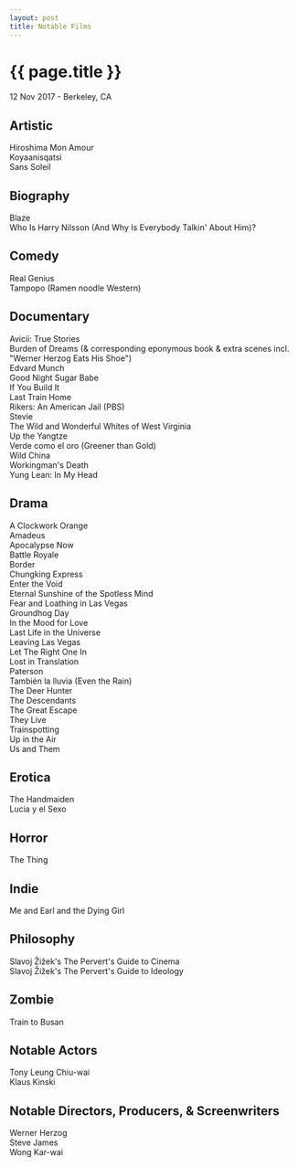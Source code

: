 ```yaml
---
layout: post
title: Notable Films
---
```


{{ page.title }}
================

<p class="meta">12 Nov 2017 - Berkeley, CA</p>

## Artistic
Hiroshima Mon Amour  
Koyaanisqatsi  
Sans Soleil

## Biography
Blaze  
Who Is Harry Nilsson (And Why Is Everybody Talkin' About Him)?

## Comedy
Real Genius  
Tampopo (Ramen noodle Western)

## Documentary
Avicii: True Stories  
Burden of Dreams (& corresponding eponymous book & extra scenes incl. "Werner Herzog Eats His Shoe")  
Edvard Munch  
Good Night Sugar Babe  
If You Build It  
Last Train Home  
Rikers: An American Jail (PBS)  
Stevie  
The Wild and Wonderful Whites of West Virginia  
Up the Yangtze  
Verde como el oro (Greener than Gold)  
Wild China  
Workingman's Death  
Yung Lean: In My Head

## Drama
A Clockwork Orange  
Amadeus  
Apocalypse Now  
Battle Royale  
Border  
Chungking Express  
Enter the Void  
Eternal Sunshine of the Spotless Mind  
Fear and Loathing in Las Vegas  
Groundhog Day  
In the Mood for Love  
Last Life in the Universe  
Leaving Las Vegas  
Let The Right One In  
Lost in Translation  
Paterson  
También la lluvia (Even the Rain)  
The Deer Hunter  
The Descendants  
The Great Escape  
They Live  
Trainspotting  
Up in the Air  
Us and Them

## Erotica
The Handmaiden  
Lucia y el Sexo

## Horror
The Thing

## Indie
Me and Earl and the Dying Girl

## Philosophy
Slavoj Žižek's The Pervert's Guide to Cinema  
Slavoj Žižek's The Pervert's Guide to Ideology

## Zombie
Train to Busan

## Notable Actors
Tony Leung Chiu-wai  
Klaus Kinski

## Notable Directors, Producers, & Screenwriters
Werner Herzog  
Steve James  
Wong Kar-wai